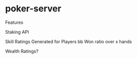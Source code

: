 # poker-server

Features

Staking API

Skill Ratings Generated for Players bb Won ratio over x hands

Wealth Ratings?